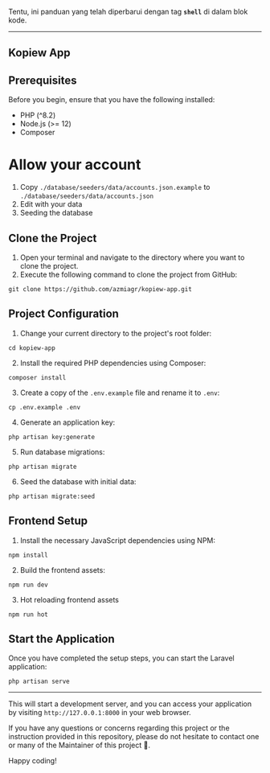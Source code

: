 Tentu, ini panduan yang telah diperbarui dengan tag **`shell`** di dalam blok kode.

-----

## Kopiew App

## Prerequisites

Before you begin, ensure that you have the following installed:

  - PHP (^8.2)
  - Node.js (\>= 12)
  - Composer

# Allow your account

1.  Copy `./database/seeders/data/accounts.json.example` to `./database/seeders/data/accounts.json`
2.  Edit with your data
3.  Seeding the database

## Clone the Project

1.  Open your terminal and navigate to the directory where you want to clone the project.
2.  Execute the following command to clone the project from GitHub:

<!-- end list -->

```shell
git clone https://github.com/azmiagr/kopiew-app.git
```

## Project Configuration

1.  Change your current directory to the project's root folder:

<!-- end list -->

```shell
cd kopiew-app
```

2.  Install the required PHP dependencies using Composer:

<!-- end list -->

```shell
composer install
```

3.  Create a copy of the `.env.example` file and rename it to `.env`:

<!-- end list -->

```shell
cp .env.example .env
```

4.  Generate an application key:

<!-- end list -->

```shell
php artisan key:generate
```

5.  Run database migrations:

<!-- end list -->

```shell
php artisan migrate
```

6.  Seed the database with initial data:

<!-- end list -->

```shell
php artisan migrate:seed
```

## Frontend Setup

1.  Install the necessary JavaScript dependencies using NPM:

<!-- end list -->

```shell
npm install
```

2.  Build the frontend assets:

<!-- end list -->

```shell
npm run dev
```

3.  Hot reloading frontend assets

<!-- end list -->

```shell
npm run hot
```

## Start the Application

Once you have completed the setup steps, you can start the Laravel application:

```shell
php artisan serve
```

-----

This will start a development server, and you can access your application by visiting `http://127.0.0.1:8000` in your web browser.

If you have any questions or concerns regarding this project or the instruction provided in this repository, please do not hesitate to contact one or many of the Maintainer of this project 🙂.

Happy coding\!
